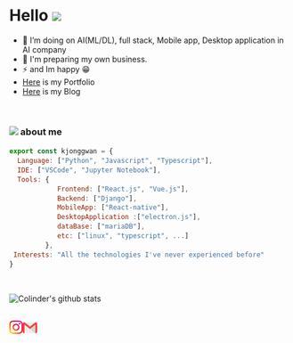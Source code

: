 # Hello <img src="https://raw.githubusercontent.com/MartinHeinz/MartinHeinz/master/wave.gif" width="30px">

- 🌱 I’m doing on AI(ML/DL), full stack, Mobile app, Desktop application in AI company
- 🔭 I'm preparing my own business.
- ⚡ and Im happy 😁
- [Here](https://www.notion.so/Portfolio-de150f25257f45de961efc3c78b7cc78) is my Portfolio
- [Here](https://colinder.github.io) is my Blog
<!--
- 👯 I’m looking to collaborate on ... blockChain
- 🤔 I’m looking for help with ...blockChain
- 💬 Ask me about ...blockChain
- 📫 How to reach me: ...blockChain
- 😄 Pronouns: ...blockChain
-->

<br/>

### <img src="https://media.giphy.com/media/VgCDAzcKvsR6OM0uWg/giphy.gif" width="50"> about me  

```Javascript
export const kjonggwan = {
  Language: ["Python", "Javascript", "Typescript"],
  IDE: ["VSCode", "Jupyter Notebook"],
  Tools: {
            Frontend: ["React.js", "Vue.js"],
            Backend: ["Django"],
            MobileApp: ["React-native"],
            DesktopApplication :["electron.js"],
            dataBase: ["mariaDB"],
            etc: ["linux", "typescript", ...]
         },
 Interests: "All the technologies I've never experienced before"
}
```


<br />

![Colinder's github stats](https://github-readme-stats.vercel.app/api?username=colinder&show_icons=true&hide_border=true)


<br/>

<a href="https://www.instagram.com/vincent__0209/">
  <img align="left" alt="Hargun | Instagram" width="24px" src="https://github.com/hargun79/hargun79/blob/master/Assets/Instagram.svg" />
</a>
<a href="mailto:kjonggwan@gmail.com">
  <img align="left" alt="Hargun | Gmail" width="26px" src="https://github.com/hargun79/hargun79/blob/master/Assets/Gmail.svg"/>
</a> 
